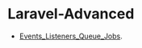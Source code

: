 # Laravel-Advanced

- [Events_Listeners_Queue_Jobs](https://github.com/esameisa/Laravel-Advanced/blob/master/Events_Listeners_Queue_Jobs.md).
